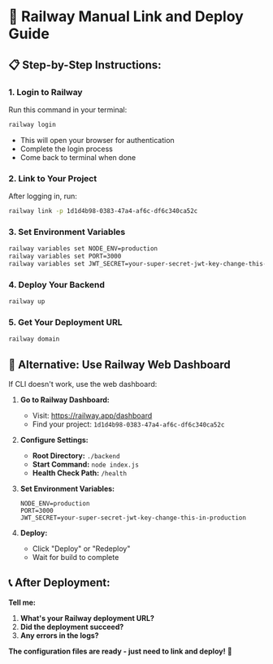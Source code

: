# 🚀 Railway Manual Link and Deploy Guide

## 📋 **Step-by-Step Instructions:**

### 1. **Login to Railway**
Run this command in your terminal:
```bash
railway login
```
- This will open your browser for authentication
- Complete the login process
- Come back to terminal when done

### 2. **Link to Your Project**
After logging in, run:
```bash
railway link -p 1d1d4b98-0383-47a4-af6c-df6c340ca52c
```

### 3. **Set Environment Variables**
```bash
railway variables set NODE_ENV=production
railway variables set PORT=3000
railway variables set JWT_SECRET=your-super-secret-jwt-key-change-this-in-production
```

### 4. **Deploy Your Backend**
```bash
railway up
```

### 5. **Get Your Deployment URL**
```bash
railway domain
```

## 🎯 **Alternative: Use Railway Web Dashboard**

If CLI doesn't work, use the web dashboard:

1. **Go to Railway Dashboard:**
   - Visit: https://railway.app/dashboard
   - Find your project: `1d1d4b98-0383-47a4-af6c-df6c340ca52c`

2. **Configure Settings:**
   - **Root Directory:** `./backend`
   - **Start Command:** `node index.js`
   - **Health Check Path:** `/health`

3. **Set Environment Variables:**
   ```
   NODE_ENV=production
   PORT=3000
   JWT_SECRET=your-super-secret-jwt-key-change-this-in-production
   ```

4. **Deploy:**
   - Click "Deploy" or "Redeploy"
   - Wait for build to complete

## 📞 **After Deployment:**

**Tell me:**
1. **What's your Railway deployment URL?**
2. **Did the deployment succeed?**
3. **Any errors in the logs?**

**The configuration files are ready - just need to link and deploy!** 🚀

